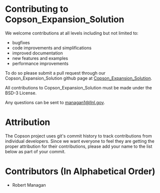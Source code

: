 # Contributing to Copson_Expansion_Solution

We welcome contributions at all levels including but not limited to:

* bugfixes
* code improvements and simplifications
* improved documentation
* new features and examples
* performance improvements

To do so please submit a pull request through our Copson_Expansion_Solution github page 
at [Copson_Expansion_Solution](https://github.com/LLNL/Copson_Expansion_Solution).

All contributions to Copson_Expansion_Solution must be made under the BSD-3 License.

Any questions can be sent to [managan1@llnl.gov](mailto:managan1@llnl.gov).

# Attribution

The Copson project uses git's commit history to track contributions from individual developers.
Since we want everyone to feel they are getting the proper attribution for their contributions,
please add your name to the list below as part of your commit.

# Contributors (In Alphabetical Order)

* Robert Managan

